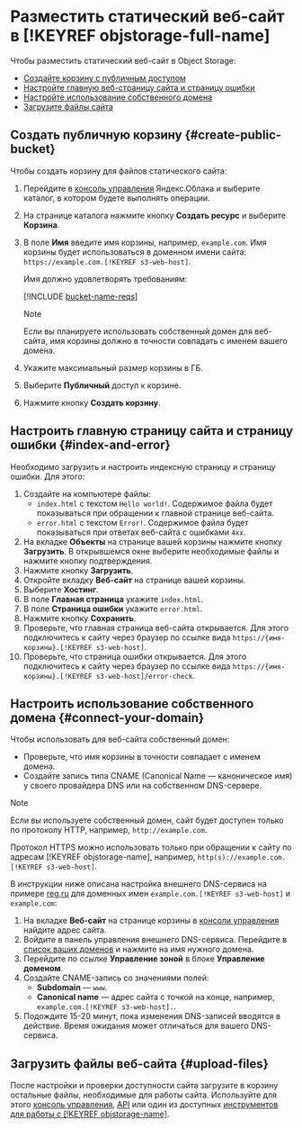 # Разместить статический веб-сайт в [!KEYREF objstorage-full-name]

Чтобы разместить статический веб-сайт в Object Storage:

* [Создайте корзину с публичным доступом](#create-public-bucket)
* [Настройте главную веб-страницу сайта и страницу ошибки](#index-and-error)
* [Настройте использование собственного домена](#connect-your-domain)
* [Загрузите файлы сайта](#upload-files)

## Создать публичную корзину {#create-public-bucket}

Чтобы создать корзину для файлов статического сайта:

1. Перейдите в [консоль управления](https://console.cloud.yandex.ru) Яндекс.Облака и выберите каталог, в котором будете выполнять операции.
1. На странице каталога нажмите кнопку **Создать ресурс** и выберите **Корзина**.
1. В поле **Имя** введите имя корзины, например, `example.com`. Имя корзины будет использоваться в доменном имени сайта: `https://example.com.[!KEYREF s3-web-host]`.

   Имя должно удовлетворять требованиям:
   
   [!INCLUDE [bucket-name-reqs](../../_includes/bucket-name-reqs.md)]
   
   > [!NOTE]
   >
   > Если вы планируете использовать собственный домен для веб-сайта, имя корзины должно в точности совпадать с именем вашего домена.
   
1. Укажите максимальный размер корзины в ГБ.
1. Выберите **Публичный** доступ к корзине.
1. Нажмите кнопку **Создать корзину**.

## Настроить главную страницу сайта и страницу ошибки {#index-and-error}

Необходимо загрузить и настроить индексную страницу и страницу ошибки. Для этого:

1. Создайте на компьютере файлы:
   * `index.html` с текстом `Hello world!`.
      Содержимое файла будет показываться при обращении к главной странице веб-сайта.
   * `error.html` с текстом `Error!`.
      Содержимое файла будет показываться при ответах веб-сайта с ошибками `4хх`.
1. На вкладке **Объекты** на странице вашей корзины нажмите кнопку **Загрузить**. В открывшемся окне выберите необходимые файлы и нажмите кнопку подтверждения.
1. Нажмите кнопку **Загрузить**.
1. Откройте вкладку **Веб-сайт** на странице вашей корзины.
1. Выберите **Хостинг**.
1. В поле **Главная страница** укажите `index.html`.
1. В поле **Страница ошибки** укажите `error.html`.
1. Нажмите кнопку **Сохранить**.
1. Проверьте, что главная страница веб-сайта открывается. Для этого подключитесь к сайту через браузер по ссылке вида `https://{имя-корзины}.[!KEYREF s3-web-host]`.
1. Проверьте, что страница ошибки открывается. Для этого подключитесь к сайту через браузер по ссылке вида `https://{имя-корзины}.[!KEYREF s3-web-host]/error-check`.


## Настроить использование собственного домена {#connect-your-domain}

Чтобы использовать для веб-сайта собственный домен:

- Проверьте, что имя корзины в точности совпадает с именем домена.
- Создайте запись типа CNAME (Canonical Name — каноническое имя) у своего провайдера DNS или на собственном DNS-сервере.

> [!NOTE]
>
> Если вы используете собственный домен, сайт будет доступен только по протоколу HTTP, например, `http://example.com`. 
>
> Протокол HTTPS можно использовать только при обращении к сайту по адресам [!KEYREF objstorage-name], например, `http(s)://example.com.[!KEYREF s3-web-host]`.

В инструкции ниже описана настройка внешнего DNS-сервиса на примере [reg.ru](https://www.reg.ru/) для доменных имен `example.com.[!KEYREF s3-web-host]` и `example.com`:

1. На вкладке **Веб-сайт** на странице корзины в [консоли управления](https://console.cloud.yandex.ru) найдите адрес сайта.
1. Войдите в панель управления внешнего DNS-сервиса. Перейдите в [список ваших доменов](https://www.reg.ru/user/domain_list) и нажмите на имя нужного домена.
1. Перейдите по ссылке **Управление зоной** в блоке **Управление доменом**.
1. Создайте CNAME-запись со значениями полей:
   * **Subdomain** — `www`.
   * **Canonical name** — адрес сайта с точкой на конце, например, `example.com.[!KEYREF s3-web-host].`.
1. Подождите 15-20 минут, пока изменения DNS-записей вводятся в действие. Время ожидания может отличаться для вашего DNS-сервиса.


## Загрузить файлы веб-сайта {#upload-files}

После настройки и проверки доступности сайта загрузите в корзину остальные файлы, необходимые для работы сайта. Используйте для этого [консоль управления](https://console.cloud.yandex.ru), [API](../../storage/s3/api-ref/object/upload.md) или один из доступных [инструментов для работы с [!KEYREF objstorage-name]](../../storage/instruments/).